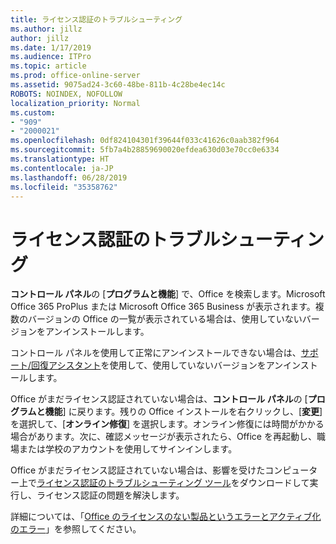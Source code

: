 ```yaml
---
title: ライセンス認証のトラブルシューティング
ms.author: jillz
author: jillz
ms.date: 1/17/2019
ms.audience: ITPro
ms.topic: article
ms.prod: office-online-server
ms.assetid: 9075ad24-3c60-48be-811b-4c28be4ec14c
ROBOTS: NOINDEX, NOFOLLOW
localization_priority: Normal
ms.custom:
- "909"
- "2000021"
ms.openlocfilehash: 0df824104301f39644f033c41626c0aab382f964
ms.sourcegitcommit: 5fb7a4b28859690020efdea630d03e70cc0e6334
ms.translationtype: HT
ms.contentlocale: ja-JP
ms.lasthandoff: 06/28/2019
ms.locfileid: "35358762"
---
```

# <a name="activation-troubleshooting"></a>ライセンス認証のトラブルシューティング

**コントロール パネル**の [**プログラムと機能**] で、Office を検索します。Microsoft Office 365 ProPlus または Microsoft Office 365 Business が表示されます。複数のバージョンの Office の一覧が表示されている場合は、使用していないバージョンをアンインストールします。
  
コントロール パネルを使用して正常にアンインストールできない場合は、[サポート/回復アシスタント](https://aka.ms/SARA-OfficeUninstall-Alchemy)を使用して、使用していないバージョンをアンインストールします。
  
Office がまだライセンス認証されていない場合は、**コントロール パネル**の [**プログラムと機能**] に戻ります。残りの Office インストールを右クリックし、[**変更**] を選択して、[**オンライン修復**] を選択します。オンライン修復には時間がかかる場合があります。次に、確認メッセージが表示されたら、Office を再起動し、職場または学校のアカウントを使用してサインインします。
  
Office がまだライセンス認証されていない場合は、影響を受けたコンピューター上で[ライセンス認証のトラブルシューティング ツール](https://aka.ms/SARA-OfficeActivation-Alchemy)をダウンロードして実行し、ライセンス認証の問題を解決します。
  
詳細については、「[Office のライセンスのない製品というエラーとアクティブ化のエラー](https://support.office.com/article/0d23d3c0-c19c-4b2f-9845-5344fedc4380)」を参照してください。

